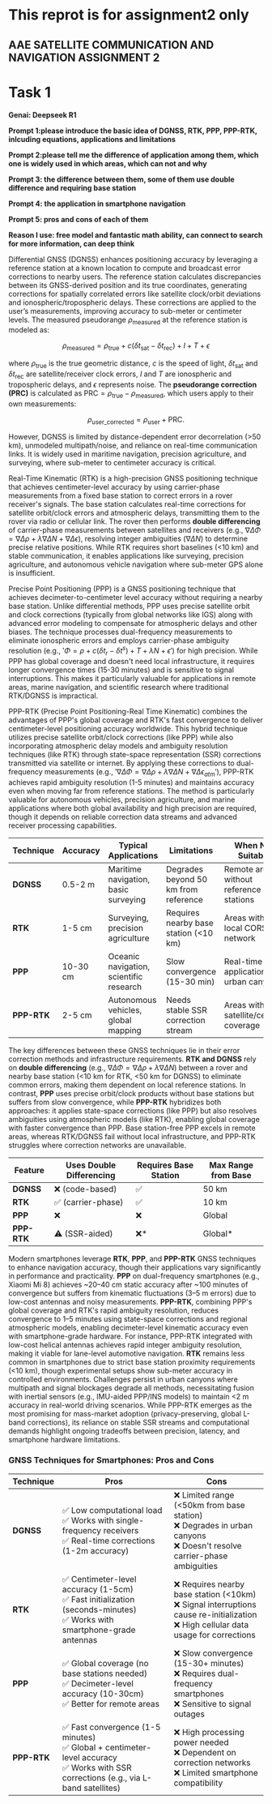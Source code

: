 # This reprot is for assignment2 only 

##  AAE SATELLITE COMMUNICATION AND NAVIGATION ASSIGNMENT 2

# Task 1

**Genai: Deepseek R1**

**Prompt 1:please introduce the basic idea of DGNSS, RTK, PPP, PPP-RTK, inlcuding equations, applications and limitations**

**Prompt 2:please tell me the difference of application among them, which one is widely used in which areas, which can not and why**

**Prompt 3: the difference between them, some of them use double difference and requiring base station**

**Prompt 4: the application in smartphone navigation**

**Prompt 5: pros and cons of each of them**

**Reason I use: free model and fantastic math ability, can connect to search for more information, can deep think**

Differential GNSS (DGNSS) enhances positioning accuracy by leveraging a reference station at a known location to compute and broadcast error corrections to nearby users. The reference station calculates discrepancies between its GNSS-derived position and its true coordinates, generating corrections for spatially correlated errors like satellite clock/orbit deviations and ionospheric/tropospheric delays. These corrections are applied to the user’s measurements, improving accuracy to sub-meter or centimeter levels. The measured pseudorange $` \rho_{\text{measured}} `$ at the reference station is modeled as:  

```math
 \rho_{\text{measured}} = \rho_{\text{true}} + c(\delta t_{\text{sat}} - \delta t_{\text{rec}}) + I + T + \epsilon  
```

where $` \rho_{\text{true}} `$ is the true geometric distance, $` c `$ is the speed of light, $` \delta t_{\text{sat}} `$ and $` \delta t_{\text{rec}} `$ are satellite/receiver clock errors, $` I `$ and $` T `$ are ionospheric and tropospheric delays, and $` \epsilon `$ represents noise. The **pseudorange correction (PRC)** is calculated as $` \text{PRC} = \rho_{\text{true}} - \rho_{\text{measured}} `$, which users apply to their own measurements:  

```math
\rho_{\text{user\_corrected}} = \rho_{\text{user}} + \text{PRC}.  
``` 
However, DGNSS is limited by distance-dependent error decorrelation (>50 km), unmodeled multipath/noise, and reliance on real-time communication links. It is widely used in maritime navigation, precision agriculture, and surveying, where sub-meter to centimeter accuracy is critical.  

Real-Time Kinematic (RTK) is a high-precision GNSS positioning technique that achieves centimeter-level accuracy by using carrier-phase measurements from a fixed base station to correct errors in a rover receiver's signals. The base station calculates real-time corrections for satellite orbit/clock errors and atmospheric delays, transmitting them to the rover via radio or cellular link. The rover then performs **double differencing** of carrier-phase measurements between satellites and receivers (e.g., $`\nabla\Delta\Phi = \nabla\Delta\rho + \lambda\nabla\Delta N + \nabla\Delta\epsilon`$), resolving integer ambiguities ($`\nabla\Delta N`$) to determine precise relative positions. While RTK requires short baselines (<10 km) and stable communication, it enables applications like surveying, precision agriculture, and autonomous vehicle navigation where sub-meter GPS alone is insufficient.

Precise Point Positioning (PPP) is a GNSS positioning technique that achieves decimeter-to-centimeter level accuracy without requiring a nearby base station. Unlike differential methods, PPP uses precise satellite orbit and clock corrections (typically from global networks like IGS) along with advanced error modeling to compensate for atmospheric delays and other biases. The technique processes dual-frequency measurements to eliminate ionospheric errors and employs carrier-phase ambiguity resolution (e.g., $'\Phi = \rho + c(\delta t_r - \delta t^s) + T + \lambda N + \epsilon'$) for high precision. While PPP has global coverage and doesn't need local infrastructure, it requires longer convergence times (15-30 minutes) and is sensitive to signal interruptions. This makes it particularly valuable for applications in remote areas, marine navigation, and scientific research where traditional RTK/DGNSS is impractical.

PPP-RTK (Precise Point Positioning-Real Time Kinematic) combines the advantages of PPP's global coverage and RTK's fast convergence to deliver centimeter-level positioning accuracy worldwide. This hybrid technique utilizes precise satellite orbit/clock corrections (like PPP) while also incorporating atmospheric delay models and ambiguity resolution techniques (like RTK) through state-space representation (SSR) corrections transmitted via satellite or internet. By applying these corrections to dual-frequency measurements (e.g., $'\nabla\Delta\Phi = \nabla\Delta\rho + \lambda\nabla\Delta N + \nabla\Delta\epsilon_{atm}'$), PPP-RTK achieves rapid ambiguity resolution (1-5 minutes) and maintains accuracy even when moving far from reference stations. The method is particularly valuable for autonomous vehicles, precision agriculture, and marine applications where both global availability and high precision are required, though it depends on reliable correction data streams and advanced receiver processing capabilities.

| Technique | Accuracy  | Typical Applications                  | Limitations                          | When Not Suitable                     |
|-----------|-----------|---------------------------------------|--------------------------------------|---------------------------------------|
| **DGNSS** | 0.5-2 m   | Maritime navigation, basic surveying  | Degrades beyond 50 km from reference | Remote areas without reference stations |
| **RTK**   | 1-5 cm    | Surveying, precision agriculture      | Requires nearby base station (<10 km)| Areas without local CORS network       |
| **PPP**   | 10-30 cm  | Oceanic navigation, scientific research | Slow convergence (15-30 min)        | Real-time applications, urban canyons  |
| **PPP-RTK** | 2-5 cm | Autonomous vehicles, global mapping   | Needs stable SSR correction stream   | Areas without satellite/cellular coverage |

The key differences between these GNSS techniques lie in their error correction methods and infrastructure requirements. **RTK and DGNSS** rely on **double differencing** (e.g., $`\nabla\Delta\Phi = \nabla\Delta\rho + \lambda\nabla\Delta N`$) between a rover and nearby base station (<10 km for RTK, <50 km for DGNSS) to eliminate common errors, making them dependent on local reference stations. In contrast, **PPP** uses precise orbit/clock products without base stations but suffers from slow convergence, while **PPP-RTK** hybridizes both approaches: it applies state-space corrections (like PPP) but also resolves ambiguities using atmospheric models (like RTK), enabling global coverage with faster convergence than PPP. Base station-free PPP excels in remote areas, whereas RTK/DGNSS fail without local infrastructure, and PPP-RTK struggles where correction networks are unavailable.

| Feature       | Uses Double Differencing | Requires Base Station | Max Range from Base |
|---------------|--------------------------|-----------------------|---------------------|
| **DGNSS**     | ❌ (code-based)          | ✅                    | 50 km               |
| **RTK**       | ✅ (carrier-phase)       | ✅                    | 10 km               |
| **PPP**       | ❌                       | ❌                    | Global              |
| **PPP-RTK**   | ⚠️ (SSR-aided)          | ❌*                   | Global*             |

Modern smartphones leverage **RTK**, **PPP**, and **PPP-RTK** GNSS techniques to enhance navigation accuracy, though their applications vary significantly in performance and practicality. **PPP** on dual-frequency smartphones (e.g., Xiaomi Mi 8) achieves ~20–40 cm static accuracy after ~100 minutes of convergence but suffers from kinematic fluctuations (3–5 m errors) due to low-cost antennas and noisy measurements. **PPP-RTK**, combining PPP's global coverage and RTK's rapid ambiguity resolution, reduces convergence to 1–5 minutes using state-space corrections and regional atmospheric models, enabling decimeter-level kinematic accuracy even with smartphone-grade hardware. For instance, PPP-RTK integrated with low-cost helical antennas achieves rapid integer ambiguity resolution, making it viable for lane-level automotive navigation. **RTK** remains less common in smartphones due to strict base station proximity requirements (<10 km), though experimental setups show sub-meter accuracy in controlled environments. Challenges persist in urban canyons where multipath and signal blockages degrade all methods, necessitating fusion with inertial sensors (e.g., IMU-aided PPP/INS models) to maintain <2 m accuracy in real-world driving scenarios. While PPP-RTK emerges as the most promising for mass-market adoption (privacy-preserving, global L-band corrections), its reliance on stable SSR streams and computational demands highlight ongoing tradeoffs between precision, latency, and smartphone hardware limitations.

### **GNSS Techniques for Smartphones: Pros and Cons**

| Technique | Pros | Cons |
|-----------|------|------|
| **DGNSS** | ✅ Low computational load<br>✅ Works with single-frequency receivers<br>✅ Real-time corrections (1-2m accuracy) | ❌ Limited range (<50km from base station)<br>❌ Degrades in urban canyons<br>❌ Doesn't resolve carrier-phase ambiguities |
| **RTK** | ✅ Centimeter-level accuracy (1-5cm)<br>✅ Fast initialization (seconds-minutes)<br>✅ Works with smartphone-grade antennas | ❌ Requires nearby base station (<10km)<br>❌ Signal interruptions cause re-initialization<br>❌ High cellular data usage for corrections |
| **PPP** | ✅ Global coverage (no base stations needed)<br>✅ Decimeter-level accuracy (10-30cm)<br>✅ Better for remote areas | ❌ Slow convergence (15-30+ minutes)<br>❌ Requires dual-frequency smartphones<br>❌ Sensitive to signal outages |
| **PPP-RTK** | ✅ Fast convergence (1-5 minutes)<br>✅ Global + centimeter-level accuracy<br>✅ Works with SSR corrections (e.g., via L-band satellites) | ❌ High processing power needed<br>❌ Dependent on correction networks<br>❌ Limited smartphone compatibility |


